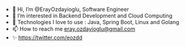 - 👋 Hi, I’m @ErayOzdayioglu, Software Engineer
- 👀 I’m interested in Backend Development and Cloud Computing
- 🌱 Technologies I love to use : Java, Spring Boot, Linux and Golang
- 📫 How to reach me eray.ozdayioglu@gmail.com
- ✨ https://twitter.com/eozdd

<!---
ErayOzdayioglu/ErayOzdayioglu is a ✨ special ✨ repository because its `README.md` (this file) appears on your GitHub profile.
You can click the Preview link to take a look at your changes.
--->
